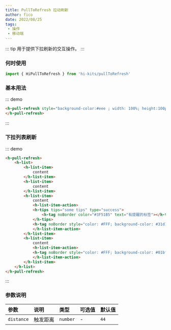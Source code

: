 ```yaml
---
title: PullToRefresh 拉动刷新
author: fico
date: 2022/08/25
tags:
 - 操作
 - 移动端
---
```

::: tip
用于提供下拉刷新的交互操作。
:::
### 何时使用
```ts
import { HiPullToRefresh } from 'hi-kits/pullToRefresh'
```
### 基本用法
::: demo
```html
<h-pull-refresh style="background-color:#eee ; width: 100%; height:100px;">
</h-pull-refresh>
```
:::

### 下拉列表刷新
::: demo
```html
<h-pull-refresh>
    <h-list>
        <h-list-item>
            content
        </h-list-item>
        <h-list-item>
            content
        </h-list-item>
        <h-list-item>
            content
            <h-list-item-action>
            <h-tips tips="some tips" type="success">
                <h-tag noBorder color="#3F51B5" text="有提醒的标签"></h-tag>
            </h-tips>
            <h-tag noBorder style="color: #FFF; background-color: #31d100fd; " text="333"></h-tag>
            </h-list-item-action>
        </h-list-item>
        <h-list-item>
            content
            <h-list-item-action>
            <h-tag noBorder style="color: #FFF; background-color: #01bffd; " text="333"></h-tag>
            </h-list-item-action>
        </h-list-item>
    </h-list>
</h-pull-refresh>
```
:::
### 参数说明

|参数|说明|类型|可选值|默认值
|:--|:--|:--|:-----|:---
| `distance`| 触发距离 |  `number` | - | `44`
